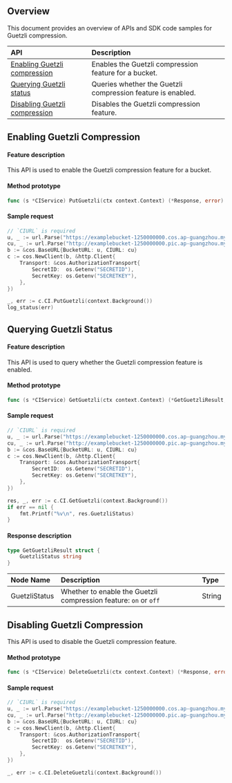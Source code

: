 
## Overview

This document provides an overview of APIs and SDK code samples for Guetzli compression.

| API | Description |
| :--------------- | :------------------ |
| [Enabling Guetzli compression](https://intl.cloud.tencent.com/document/product/1045/45583) | Enables the Guetzli compression feature for a bucket.   |
| [Querying Guetzli status](https://intl.cloud.tencent.com/document/product/1045/46329) | Queries whether the Guetzli compression feature is enabled. |
|[Disabling Guetzli compression](https://intl.cloud.tencent.com/document/product/1045/45584)  |   Disables the Guetzli compression feature.  |


## Enabling Guetzli Compression

#### Feature description

This API is used to enable the Guetzli compression feature for a bucket.

#### Method prototype

```go
func (s *CIService) PutGuetzli(ctx context.Context) (*Response, error)
```

#### Sample request

```go
// `CIURL` is required
u, _ := url.Parse("https://examplebucket-1250000000.cos.ap-guangzhou.myqcloud.com")
cu, _ := url.Parse("http://examplebucket-1250000000.pic.ap-guangzhou.myqcloud.com")
b := &cos.BaseURL{BucketURL: u, CIURL: cu}
c := cos.NewClient(b, &http.Client{
	Transport: &cos.AuthorizationTransport{
		SecretID:  os.Getenv("SECRETID"),
		SecretKey: os.Getenv("SECRETKEY"),
	},
})

_, err := c.CI.PutGuetzli(context.Background())
log_status(err)
```

## Querying Guetzli Status

#### Feature description

This API is used to query whether the Guetzli compression feature is enabled.

#### Method prototype

```go
func (s *CIService) GetGuetzli(ctx context.Context) (*GetGuetzliResult, *Response, error)
```

#### Sample request

```go
// `CIURL` is required
u, _ := url.Parse("https://examplebucket-1250000000.cos.ap-guangzhou.myqcloud.com")
cu, _ := url.Parse("http://examplebucket-1250000000.pic.ap-guangzhou.myqcloud.com")
b := &cos.BaseURL{BucketURL: u, CIURL: cu}
c := cos.NewClient(b, &http.Client{
	Transport: &cos.AuthorizationTransport{
		SecretID:  os.Getenv("SECRETID"),
		SecretKey: os.Getenv("SECRETKEY"),
	},
})

res, _, err := c.CI.GetGuetzli(context.Background())
if err == nil {
	fmt.Printf("%v\n", res.GuetzliStatus)
}
```

#### Response description

```go
type GetGuetzliResult struct {
    GuetzliStatus string
}
```

| Node Name            | Description                                                         | Type      |
| :------------ | :------------------------------------------------------ | :----- |
| GuetzliStatus | Whether to enable the Guetzli compression feature: `on` or `off` | String |

## Disabling Guetzli Compression

This API is used to disable the Guetzli compression feature.

#### Method prototype

```go
func (s *CIService) DeleteGuetzli(ctx context.Context) (*Response, error)
```

#### Sample request

```go
// `CIURL` is required
u, _ := url.Parse("https://examplebucket-1250000000.cos.ap-guangzhou.myqcloud.com")
cu, _ := url.Parse("http://examplebucket-1250000000.pic.ap-guangzhou.myqcloud.com")
b := &cos.BaseURL{BucketURL: u, CIURL: cu}
c := cos.NewClient(b, &http.Client{
	Transport: &cos.AuthorizationTransport{
		SecretID:  os.Getenv("SECRETID"),
		SecretKey: os.Getenv("SECRETKEY"),
	},
})

_, err := c.CI.DeleteGuetzli(context.Background())
```

